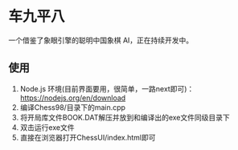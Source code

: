 # 车九平八

一个借鉴了象眼引擎的聪明中国象棋 AI，正在持续开发中。

## 使用

1. Node.js 环境(目前界面要用，很简单，一路next即可)：https://nodejs.org/en/download
2. 编译Chess98/目录下的main.cpp
3. 将开局库文件BOOK.DAT解压并放到和编译出的exe文件同级目录下
4. 双击运行exe文件
5. 直接在浏览器打开ChessUI/index.html即可
